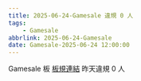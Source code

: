 ```yaml
---
title: 2025-06-24-Gamesale 違規 0 人
tags:
    - Gamesale
abbrlink: 2025-06-24-Gamesale
date: Gamesale-2025-06-24 12:00:00
---
```

Gamesale 板 [板規連結](https://www.ptt.cc/bbs/Gossiping/M.1637425085.A.07D.html)
昨天違規 0 人
